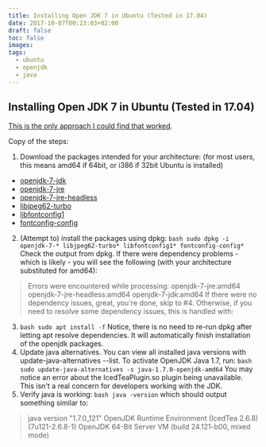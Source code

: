 ```yaml
---
title: Installing Open JDK 7 in Ubuntu (Tested in 17.04)
date: 2017-10-07T00:23:03+02:00
draft: false
toc: false
images:
tags:
  - ubuntu
  - openjdk
  - java
---
```


## Installing Open JDK 7 in Ubuntu (Tested in 17.04)

[This is the only approach I could find that worked](https://askubuntu.com/a/803616/742055).

Copy of the steps:

1. Download the packages intended for your architecture:
(for most users, this means amd64 if 64bit, or i386 if 32bit Ubuntu is installed)
  - [openjdk-7-jdk](https://packages.debian.org/experimental/openjdk-7-jdk)
  - [openjdk-7-jre](https://packages.debian.org/experimental/openjdk-7-jre)
  - [openjdk-7-jre-headless](https://packages.debian.org/experimental/openjdk-7-jre-headless)
  - [libjpeg62-turbo](https://packages.debian.org/sid/libjpeg62-turbo)
  - [libfontconfig1](https://packages.debian.org/sid/libfontconfig1)
  - [fontconfig-config](https://packages.debian.org/sid/fontconfig-config)
2. (Attempt to) install the packages using dpkg:
	```bash sudo dpkg -i openjdk-7-* libjpeg62-turbo* libfontconfig1* fontconfig-config* ```
  Check the output from dpkg. If there were dependency problems - which is likely - you will see the following (with your architecture substituted for amd64):
  > Errors were encountered while processing:
  openjdk-7-jre:amd64
  openjdk-7-jre-headless:amd64
  openjdk-7-jdk:amd64
  If there were no dependency issues, great, you're done, skip to #4. Otherwise, if you need to resolve some dependency issues, this is handled with:
3. ```bash sudo apt install -f```
  Notice, there is no need to re-run dpkg after letting apt resolve dependencies. It will automatically finish installation of the openjdk packages.
4. Update java alternatives. You can view all installed java versions with update-java-alternatives --list. To activate OpenJDK Java 1.7, run:
  ```bash sudo update-java-alternatives -s java-1.7.0-openjdk-amd64```
  You may notice an error about the IcedTeaPlugin.so plugin being unavailable. This isn't a real concern for developers working with the JDK.
5. Verify java is working:
  ```bash java -version```
  which should output something similar to:
  >java version "1.7.0_121"
    OpenJDK Runtime Environment (IcedTea 2.6.8) (7u121-2.6.8-1)
    OpenJDK 64-Bit Server VM (build 24.121-b00, mixed mode)